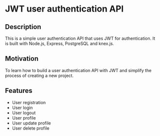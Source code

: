 <!-- Describe the project -->

# JWT user authentication API

<!-- Describe the project in brief -->

## Description

This is a simple user authentication API that uses JWT for authentication. It is built with Node.js, Express, PostgreSQL and knex.js.

<!-- Describe the motivation behind the project -->

## Motivation

To learn how to build a user authentication API with JWT and simplify the process of creating a new project.

<!-- Describe the features and how to use -->

## Features

- User registration
- User login
- User logout
- User profile
- User update profile
- User delete profile
